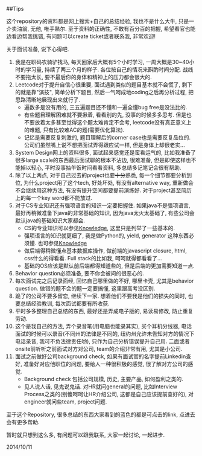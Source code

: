 ##Tips

这个repository的资料都是网上搜索+自己的总结经验, 我也不是什么大牛, 只是一介卖油翁, 无他, 唯手熟尔. 至于资料的正确性, 不敢有百分百的把握, 希望看官也能边看边帮我挑错, 有问题可以create ticket或者联系我, 非常欢迎!

关于面试准备, 说下心得吧.

1. 我是在职码农骑驴找马, 每天回家后大概有5个小时学习, 一周大概是30~40小时的学习量, 持续了两三个月的样子. 各位按自己的情况来斟酌时间分配. 战线不要拖太长, 要不最后你的身体和精神上的压力都会很大的.
2. Leetcode对于提升自信心很重要, 面试遇到类似的题目基本就不会慌了, 剩下的就是靠"演技", 简单分析下题目, 然后一气呵成地coding之后再分析过程, 把思路清晰地展现出来就行了.
   * 遍数多是没有用的, 三五遍题目还不懂和一遍全懂bug free是没法比的.
   * 有些题目理解困难就不要揪着, 看看别的先, 没事的时候多多思考. 但是也不要放着太多甚至觉得这个题太难肯定不会考, leetcode没有真正意义上的难题, 只有比较难AC的题(需要优化算法).
   * 记忆是需要反复刺激的, 题目理解后的corner case也是需要反复品位的. 公司们虽然嘴上说不想把面试弄得跟应试一样, 但是身体上却很老实...
3. System Design网上的资料很多, 面试起来感觉还是蛮看运气的, 比如我准备了很多large scale的东西最后面试聊的根本不沾边, 很难准备, 但是即使这样也不能掉以轻心, 平时没事抽午饭时间看看资料, 多总结多记笔记会很有帮助.
4. 除了以上两点, 对于自己过去的project也要~~十分~~熟悉, 每一个细节都要分析到位, 为什么project用了这个tech, 好处坏处, 有没有alternative way, 重新做会不会继续用这种方法, 有没有提升空间都要提前演练好. 对于project甚至简历上的每一个key word都不能放过.
5. 对于CS专业知识还有强项语言的知识一定要把握住. 如果java不是强项语言, 最好再稍微准备下java的非常基础的知识, 因为java太火太基础了, 有些公司会默认java的基础知识大家都会.
    * CS的专业知识可以参见[Knowledge](./knowledge.md), 这里只是列举了一些基本的.
    * 强项语言的知识就更细了, 我是做Python的, yield, generator 这种东西必须懂. 也可参见[Knowledge](./knowledge.md)
    * 做后端得稍微懂点基本数据库操作, 做前端的javascript closure, html, css什么的得看看. Full stack的比如我, 呵呵就得都看看了...
    * 基础的OS应该是默认前后端都得知道些的, 但是后端的更加需要知道一点.
6. Behavior question必须准备, 要不你会被问的很恶心的.
7. 每次面试完之后记录面经, 回忆自己哪里做的不好, 哪里卡壳, 尤其是behavior question. 做错的题不会的题一定要搞懂, 这里跟高考没区别.
8. 跪了的公司不要多留恋, 继续下一家. 想着他们不要我是他们的损失的同时, 也要总结经验教训, 每次面试都要有所收获.
9. 平时多多整理自己总结的东西, 最好还是弄成电子版的, 易读易修改, 防止重复劳动.
10. 这个是我自己的方法, 弄个录音笔(用电脑也能录其实), 买个耳机分线器, 电话面试的时候可以录音(不同州的法律是不同的, 纽约州允许未告知对方的情况下电话录音, 我可不负法律责任哟), 只作为自己分析错误提升自己用. 二面或者onsite前听听之前面试对方对公司, team的介绍非常有用, 尤其是小公司.
11. 面试之前做好公司background check, 如果有面试官的名字提前Linkedin查好, 准备好对应他职位的问题, 要给人一种很积极的感觉, 很了解对方公司的感觉.
    * Background check 包括公司规模, 历史, 主要产品, 如何盈利之类的.
    * 见人说人话, 见鬼说鬼话. 对HR就问general的问题, 比如Interview Process之类的(别傻呵呵让HR介绍公司, 这都是自己应该提前查好的), 对engineer就问些team, project问题.

至于这个Repository, 很多总结的东西大家看到的蓝色的都是可点击的link, 点进去会有更多帮助.

暂时就只想到这么多, 有问题可以跟我联系, 大家一起讨论, 一起进步.

2014/10/11
